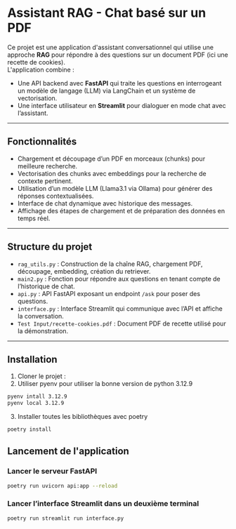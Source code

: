 # Assistant RAG - Chat basé sur un PDF

Ce projet est une application d'assistant conversationnel qui utilise une approche **RAG** pour répondre à des questions sur un document PDF (ici une recette de cookies).  
L'application combine :

- Une API backend avec **FastAPI** qui traite les questions en interrogeant un modèle de langage (LLM) via LangChain et un système de vectorisation.
- Une interface utilisateur en **Streamlit** pour dialoguer en mode chat avec l’assistant.

---

## Fonctionnalités

- Chargement et découpage d’un PDF en morceaux (chunks) pour meilleure recherche.
- Vectorisation des chunks avec embeddings pour la recherche de contexte pertinent.
- Utilisation d’un modèle LLM (Llama3.1 via Ollama) pour générer des réponses contextualisées.
- Interface de chat dynamique avec historique des messages.
- Affichage des étapes de chargement et de préparation des données en temps réel.

---

## Structure du projet

- `rag_utils.py` : Construction de la chaîne RAG, chargement PDF, découpage, embedding, création du retriever.
- `main2.py` : Fonction pour répondre aux questions en tenant compte de l’historique de chat.
- `api.py` : API FastAPI exposant un endpoint `/ask` pour poser des questions.
- `interface.py` : Interface Streamlit qui communique avec l’API et affiche la conversation.
- `Test Input/recette-cookies.pdf` : Document PDF de recette utilisé pour la démonstration.

---

## Installation

1. Cloner le projet :
2. Utiliser pyenv pour utiliser la bonne version de python 3.12.9

```bash
pyenv intall 3.12.9
pyenv local 3.12.9
```

3. Installer toutes les bibliothèques avec poetry

```bash
poetry install
```


## Lancement de l'application
### Lancer le serveur FastAPI 

```bash
poetry run uvicorn api:app --reload
```


### Lancer l’interface Streamlit dans un deuxième terminal

```bash
poetry run streamlit run interface.py
```

